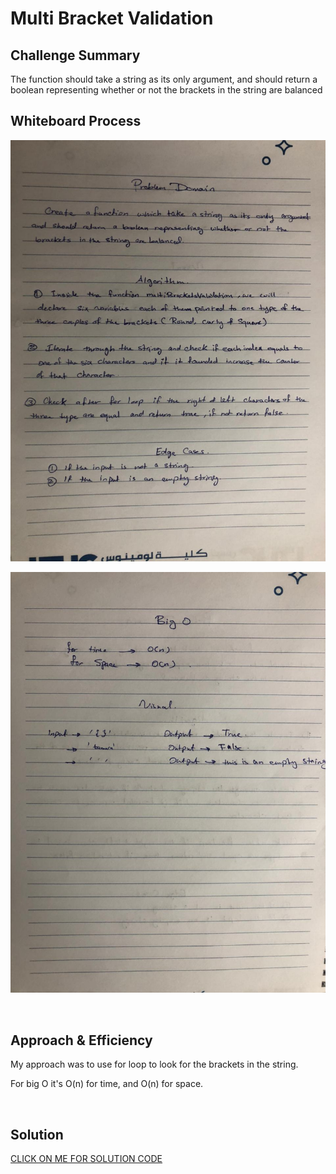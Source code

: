 
# Multi Bracket Validation

## Challenge Summary

The function should take a string as its only argument, and should return a boolean representing whether or not the brackets in the string are balanced <br> 


## Whiteboard Process

![img](./img/multi-1.jpeg)

![img](./img/multi-2.jpeg)

<br>

## Approach & Efficiency

 My approach was to use for loop to look for the brackets in the string.<br>

 For big O it's O(n) for time, and O(n) for space.

<br>

## Solution

[CLICK ON ME FOR SOLUTION CODE](./multi-bracket-validation.js)